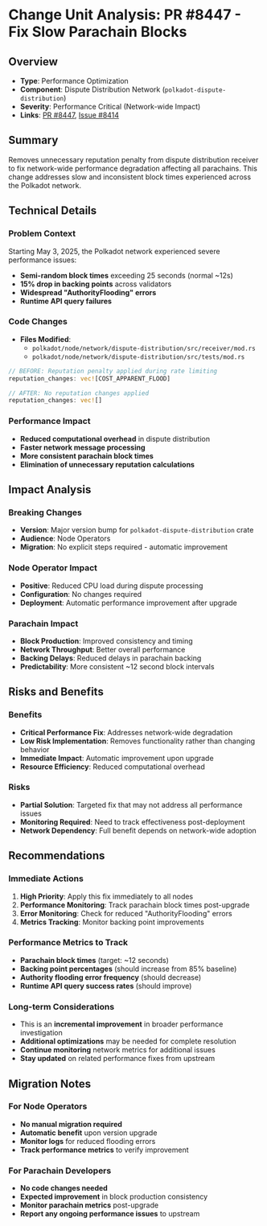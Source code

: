 # Change Unit Analysis: PR #8447 - Fix Slow Parachain Blocks

## Overview

- **Type**: Performance Optimization
- **Component**: Dispute Distribution Network (`polkadot-dispute-distribution`)
- **Severity**: Performance Critical (Network-wide Impact)
- **Links**: [PR #8447](https://github.com/paritytech/polkadot-sdk/pull/8447), [Issue #8414](https://github.com/paritytech/polkadot-sdk/issues/8414)

## Summary

Removes unnecessary reputation penalty from dispute distribution receiver to fix network-wide performance degradation affecting all parachains. This change addresses slow and inconsistent block times experienced across the Polkadot network.

## Technical Details

### Problem Context
Starting May 3, 2025, the Polkadot network experienced severe performance issues:
- **Semi-random block times** exceeding 25 seconds (normal ~12s)
- **15% drop in backing points** across validators
- **Widespread "AuthorityFlooding" errors**
- **Runtime API query failures**

### Code Changes
- **Files Modified**:
  - `polkadot/node/network/dispute-distribution/src/receiver/mod.rs`
  - `polkadot/node/network/dispute-distribution/src/tests/mod.rs`

```rust
// BEFORE: Reputation penalty applied during rate limiting
reputation_changes: vec![COST_APPARENT_FLOOD]

// AFTER: No reputation changes applied
reputation_changes: vec![]
```

### Performance Impact
- **Reduced computational overhead** in dispute distribution
- **Faster network message processing**
- **More consistent parachain block times**
- **Elimination of unnecessary reputation calculations**

## Impact Analysis

### Breaking Changes
- **Version**: Major version bump for `polkadot-dispute-distribution` crate
- **Audience**: Node Operators
- **Migration**: No explicit steps required - automatic improvement

### Node Operator Impact
- **Positive**: Reduced CPU load during dispute processing
- **Configuration**: No changes required
- **Deployment**: Automatic performance improvement after upgrade

### Parachain Impact
- **Block Production**: Improved consistency and timing
- **Network Throughput**: Better overall performance
- **Backing Delays**: Reduced delays in parachain backing
- **Predictability**: More consistent ~12 second block intervals

## Risks and Benefits

### Benefits
- **Critical Performance Fix**: Addresses network-wide degradation
- **Low Risk Implementation**: Removes functionality rather than changing behavior
- **Immediate Impact**: Automatic improvement upon upgrade
- **Resource Efficiency**: Reduced computational overhead

### Risks
- **Partial Solution**: Targeted fix that may not address all performance issues
- **Monitoring Required**: Need to track effectiveness post-deployment
- **Network Dependency**: Full benefit depends on network-wide adoption

## Recommendations

### Immediate Actions
1. **High Priority**: Apply this fix immediately to all nodes
2. **Performance Monitoring**: Track parachain block times post-upgrade
3. **Error Monitoring**: Check for reduced "AuthorityFlooding" errors
4. **Metrics Tracking**: Monitor backing point improvements

### Performance Metrics to Track
- **Parachain block times** (target: ~12 seconds)
- **Backing point percentages** (should increase from 85% baseline)
- **Authority flooding error frequency** (should decrease)
- **Runtime API query success rates** (should improve)

### Long-term Considerations
- This is an **incremental improvement** in broader performance investigation
- **Additional optimizations** may be needed for complete resolution
- **Continue monitoring** network metrics for additional issues
- **Stay updated** on related performance fixes from upstream

## Migration Notes

### For Node Operators
- **No manual migration required**
- **Automatic benefit** upon version upgrade
- **Monitor logs** for reduced flooding errors
- **Track performance metrics** to verify improvement

### For Parachain Developers
- **No code changes needed**
- **Expected improvement** in block production consistency
- **Monitor parachain metrics** post-upgrade
- **Report any ongoing performance issues** to upstream